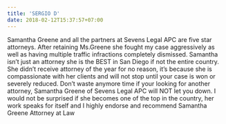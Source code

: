 ```yaml
---
title: 'SERGIO D'
date: 2018-02-12T15:37:57+07:00
---
```


Samantha Greene and all the partners at Sevens Legal APC are five star attorneys. After retaining Ms.Greene she fought my case aggressively as well as having multiple traffic infractions completely dismissed. Samantha isn’t just an attorney she is the BEST in San Diego if not the entire country. She didn’t receive attorney of the year for no reason, it’s because she is compassionate with her clients and will not stop until your case is won or severely reduced. Don’t waste anymore time if your looking for another attorney, Samantha Greene of Sevens Legal APC will NOT let you down. I would not be surprised if she becomes one of the top in the country, her work speaks for itself and I highly endorse and recommend Samantha Greene Attorney at Law